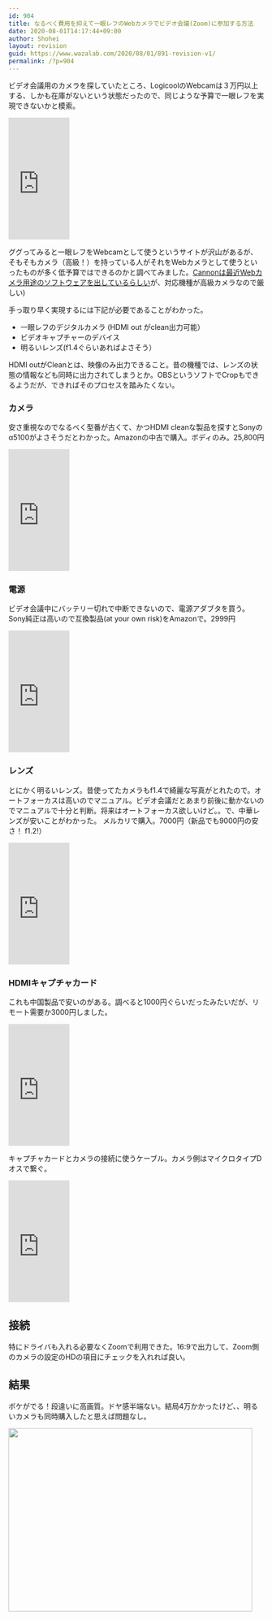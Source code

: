 ```yaml
---
id: 904
title: なるべく費用を抑えて一眼レフのWebカメラでビデオ会議(Zoom)に参加する方法
date: 2020-08-01T14:17:44+09:00
author: Shohei
layout: revision
guid: https://www.wazalab.com/2020/08/01/891-revision-v1/
permalink: /?p=904
---
```

ビデオ会議用のカメラを探していたところ、LogicoolのWebcamは３万円以上する、しかも在庫がないという状態だったので、同じような予算で一眼レフを実現できないかと模索。

<iframe style="width: 120px; height: 240px;" marginwidth="0" marginheight="0" scrolling="no" frameborder="0" src="https://rcm-fe.amazon-adsystem.com/e/cm?ref=tf_til&amp;t=linuxlife07-22&amp;m=amazon&amp;o=9&amp;p=8&amp;l=as1&amp;IS2=1&amp;detail=1&amp;asins=B086R71LGW&amp;linkId=558f11fda3348b97cee6c7513a460339&amp;bc1=ffffff&amp;lt1=_blank&amp;fc1=333333&amp;lc1=0066c0&amp;bg1=ffffff&amp;f=ifr">
</iframe>

ググってみると一眼レフをWebcamとして使うというサイトが沢山があるが、そもそもカメラ（高級！）を持っている人がそれをWebカメラとして使うといったものが多く低予算ではできるのかと調べてみました。<a href="https://dc.watch.impress.co.jp/docs/review/special/1250588.html">Cannonは最近Webカメラ用途のソフトウェアを出しているらしい</a>が、対応機種が高級カメラなので厳しい)

手っ取り早く実現するには下記が必要であることがわかった。
<ul>
 	<li>一眼レフのデジタルカメラ (HDMI out がclean出力可能）</li>
 	<li>ビデオキャプチャーのデバイス</li>
 	<li>明るいレンズ(f1.4ぐらいあればよさそう）</li>
</ul>
HDMI outがCleanとは、映像のみ出力できること。昔の機種では、レンズの状態の情報なども同時に出力されてしまうとか。OBSというソフトでCropもできるようだが、できればそのプロセスを踏みたくない。


### カメラ

安さ重視なのでなるべく型番が古くて、かつHDMI cleanな製品を探すとSonyのα5100がよさそうだとわかった。Amazonの中古で購入。ボディのみ。25,800円

<iframe style="width:120px;height:240px;" marginwidth="0" marginheight="0" scrolling="no" frameborder="0" src="https://rcm-fe.amazon-adsystem.com/e/cm?ref=tf_til&t=linuxlife07-22&m=amazon&o=9&p=8&l=as1&IS2=1&detail=1&asins=B00MUFZDSW&linkId=c0f92776c112fbf36e8a659f87042d35&bc1=ffffff&lt1=_blank&fc1=333333&lc1=0066c0&bg1=ffffff&f=ifr">
    </iframe>

### 電源

ビデオ会議中にバッテリー切れで中断できないので、電源アダブタを買う。Sony純正は高いので互換製品(at your own risk)をAmazonで。2999円

<iframe style="width:120px;height:240px;" marginwidth="0" marginheight="0" scrolling="no" frameborder="0" src="https://rcm-fe.amazon-adsystem.com/e/cm?ref=tf_til&t=linuxlife07-22&m=amazon&o=9&p=8&l=as1&IS2=1&detail=1&asins=B07K83R8XX&linkId=dc46de1c95f8409dc832316f4dc5e03d&bc1=ffffff&lt1=_blank&fc1=333333&lc1=0066c0&bg1=ffffff&f=ifr">
    </iframe>

### レンズ

とにかく明るいレンズ。昔使ってたカメラもf1.4で綺麗な写真がとれたので。オートフォーカスは高いのでマニュアル。ビデオ会議だとあまり前後に動かないのでマニュアルで十分と判断。将来はオートフォーカス欲しいけど。。で、中華レンズが安いことがわかった。 メルカリで購入。7000円（新品でも9000円の安さ！ f1.2!）

<iframe style="width:120px;height:240px;" marginwidth="0" marginheight="0" scrolling="no" frameborder="0" src="https://rcm-fe.amazon-adsystem.com/e/cm?ref=tf_til&t=linuxlife07-22&m=amazon&o=9&p=8&l=as1&IS2=1&detail=1&asins=B07CYS5H1Q&linkId=e997883cfbcae112245036048565df41&bc1=ffffff&lt1=_blank&fc1=333333&lc1=0066c0&bg1=ffffff&f=ifr">
    </iframe>

### HDMIキャプチャカード

これも中国製品で安いのがある。調べると1000円ぐらいだったみたいだが、リモート需要か3000円しました。

<iframe style="width:120px;height:240px;" marginwidth="0" marginheight="0" scrolling="no" frameborder="0" src="https://rcm-fe.amazon-adsystem.com/e/cm?ref=tf_til&t=linuxlife07-22&m=amazon&o=9&p=8&l=as1&IS2=1&detail=1&asins=B08B85BQRP&linkId=7b029a02db43b982f7aef8e2590645f7&bc1=ffffff&lt1=_blank&fc1=333333&lc1=0066c0&bg1=ffffff&f=ifr">
    </iframe>

キャプチャカードとカメラの接続に使うケーブル。カメラ側はマイクロタイプDオスで繋ぐ。

<iframe style="width:120px;height:240px;" marginwidth="0" marginheight="0" scrolling="no" frameborder="0" src="https://rcm-fe.amazon-adsystem.com/e/cm?ref=tf_til&t=linuxlife07-22&m=amazon&o=9&p=8&l=as1&IS2=1&detail=1&asins=B014I8TVLI&linkId=bd2a292bedf325f0421e017b2c51f43d&bc1=ffffff&lt1=_blank&fc1=333333&lc1=0066c0&bg1=ffffff&f=ifr">
    </iframe>

## 接続

特にドライバも入れる必要なくZoomで利用できた。16:9で出力して、Zoom側のカメラの設定のHDの項目にチェックを入れれば良い。

## 結果

ボケがでる！段違いに高画質。ドヤ感半端ない。結局4万かかったけど、、明るいカメラも同時購入したと思えば問題なし。

<img class="alignnone size-full wp-image-892" src="https://www.wazalab.com/wp-content/uploads/2020/07/zoom_window.png" alt="" width="480" height="361" />

